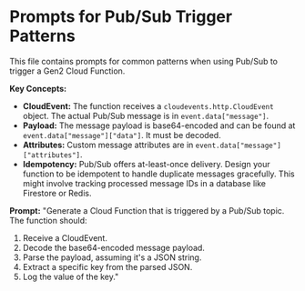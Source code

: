 # Prompts for Pub/Sub Trigger Patterns

This file contains prompts for common patterns when using Pub/Sub to trigger a Gen2 Cloud Function.

**Key Concepts:**
- **CloudEvent:** The function receives a `cloudevents.http.CloudEvent` object. The actual Pub/Sub message is in `event.data["message"]`.
- **Payload:** The message payload is base64-encoded and can be found at `event.data["message"]["data"]`. It must be decoded.
- **Attributes:** Custom message attributes are in `event.data["message"]["attributes"]`.
- **Idempotency:** Pub/Sub offers at-least-once delivery. Design your function to be idempotent to handle duplicate messages gracefully. This might involve tracking processed message IDs in a database like Firestore or Redis.

**Prompt:**
"Generate a Cloud Function that is triggered by a Pub/Sub topic. The function should:
1. Receive a CloudEvent.
2. Decode the base64-encoded message payload.
3. Parse the payload, assuming it's a JSON string.
4. Extract a specific key from the parsed JSON.
5. Log the value of the key."